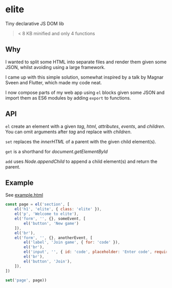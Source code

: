 # elite

Tiny declarative JS DOM lib

> < 8 KB minified and only 4 functions

## Why

I wanted to split some HTML into separate files and render them given some JSON, whilst avoiding using a large framework.

I came up with this simple solution, somewhat inspired by a talk by Magnar Sveen and Flutter, which made my code neat.

I now compose parts of my web app using `el` blocks given some JSON and import them as ES6 modules by adding `export` to functions.

## API

`el` create an element with a given *tag*, *html*, *attributes*, *events*, and *children*. You can omit arguments after *tag* and replace with *children*.

`set` replaces the *innerHTML* of a parent with the given child element(s).

`get` is a shorthand for *document.getElementById*

`add` uses *Node.appendChild* to append a child element(s) and return the parent.

## Example

See [example.html](example.html)

```Javascript
const page = el('section', [
    el('h1', 'elite', { class: 'elite' }),
    el('p', 'Welcome to elite'),
    el('form', '', {}, someEvent, [
        el('button', 'New game')
    ]),
    el('br'),
    el('form', '', {}, anotherEvent, [
        el('label', 'Join game', { for: 'code' }),
        el('br'),
        el('input', '', { id: 'code', placeholder: 'Enter code', required: true }),
        el('br'),
        el('button', 'Join'),
    ]),
])

set('page', page))
```